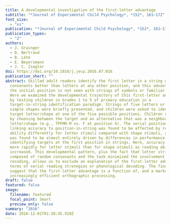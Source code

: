 ```yaml
---
title: A developmental investigation of the first-letter advantage
subtitle: "*Journal of Experimental Child Psychology*, *152*, 161–172"
font_size: 
  - "xs"
publication: "*Journal of Experimental Child Psychology*, *152*, 161–172"
publication_types:
  - "2"
authors:
  - J. Grainger
  - D. Bertrand
  - B. Lété
  - E. Beyersmann
  - J. C. Ziegler
doi: https://doi.org/10.1016/j.jecp.2016.07.016
publication_short: ""
abstract: Skilled adult readers identify the first letter in a string of random
  consonants better than letters at any other position, and this advantage for
  the initial position is not seen with strings of symbols or familiar shapes.
  Here we examined the developmental trajectory of this first-letter advantage
  by testing children in Grades 1 to 5 of primary education in a
  target-in-string identification paradigm. Strings of five letters or five
  simple shapes were briefly presented, and children were asked to identify a
  target letter/shape at one of the five possible positions. Children responded
  by choosing between the target and an alternative that was a neighboring
  letter/shape (e.g., TPFMR-M vs. F at position 4). The serial position function
  linking accuracy to position-in-string was found to be affected by reading
  ability differently for letter stimuli compared with shape stimuli, and this
  was found to be almost entirely driven by differences in performance in
  identifying targets at the first position in strings. Here, accuracy increased
  more rapidly for letter stimuli than for shape stimuli as reading ability
  increased. This developmental pattern, plus the fact that letter strings were
  composed of random consonants and the task minimized the involvement of verbal
  recoding, allows us to exclude an explanation of the first-letter advantage in
  terms of serial reading strategies or phonological decoding. The findings
  suggest that the first-letter advantage is a function of, and a marker for,
  increasingly efficient orthographic processing.
draft: false
featured: false
image:
  filename: featured
  focal_point: Smart
  preview_only: false
summary: "2016"
date: 2016-12-01T01:20:45.910Z
---
```


